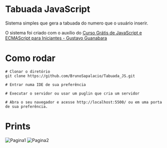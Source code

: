 # Tabuada JavaScript
Sistema simples que gera a tabuada do numero que o usuário inserir.

O sistema foi criado com o auxílio do [Curso Grátis de JavaScript e ECMAScript para Iniciantes - Gustavo Guanabara](https://www.youtube.com/playlist?list=PLHz_AreHm4dlsK3Nr9GVvXCbpQyHQl1o1)

# Como rodar
```shell
# Clonar o diretório
git clone https://github.com/BrunoSapalacio/Tabuada_JS.git

# Entrar numa IDE de sua preferência

# Executar o servidor ou usar um puglin que cria um servidor

# Abra o seu navegador e acesse http://localhost:5500/ ou em uma porta de sua preferência.
```

# Prints
![Pagina1](https://user-images.githubusercontent.com/64747697/150239916-4c8751da-a3e0-407a-8301-bd6fb573126a.jpg)
![Pagina2](https://user-images.githubusercontent.com/64747697/150239921-b75f76ef-d9bc-4eda-b6fb-15e78396e23d.jpg)
